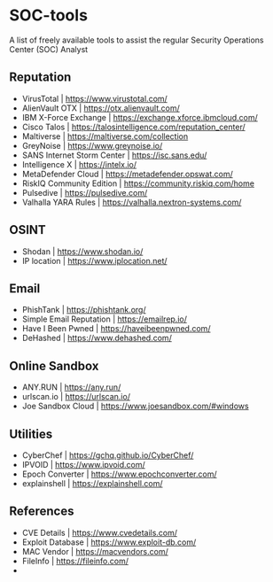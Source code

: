 # SOC-tools
A list of freely available tools to assist the regular Security Operations Center (SOC) Analyst

## Reputation
* VirusTotal | https://www.virustotal.com/ 
* AlienVault OTX | https://otx.alienvault.com/
* IBM X-Force Exchange | https://exchange.xforce.ibmcloud.com/
* Cisco Talos | https://talosintelligence.com/reputation_center/
* Maltiverse | https://maltiverse.com/collection
* GreyNoise | https://www.greynoise.io/
* SANS Internet Storm Center | https://isc.sans.edu/
* Intelligence X | https://intelx.io/
* MetaDefender Cloud | https://metadefender.opswat.com/
* RiskIQ Community Edition | https://community.riskiq.com/home
* Pulsedive | https://pulsedive.com/
* Valhalla YARA Rules | https://valhalla.nextron-systems.com/

## OSINT
* Shodan | https://www.shodan.io/
* IP location | https://www.iplocation.net/


## Email
* PhishTank | https://phishtank.org/
* Simple Email Reputation | https://emailrep.io/
* Have I Been Pwned | https://haveibeenpwned.com/
* DeHashed | https://www.dehashed.com/


## Online Sandbox
* ANY.RUN | https://any.run/
* urlscan.io | https://urlscan.io/
* Joe Sandbox Cloud | https://www.joesandbox.com/#windows


## Utilities
* CyberChef | https://gchq.github.io/CyberChef/
* IPVOID | https://www.ipvoid.com/
* Epoch Converter | https://www.epochconverter.com/
* explainshell | https://explainshell.com/


## References
* CVE Details | https://www.cvedetails.com/
* Exploit Database | https://www.exploit-db.com/
* MAC Vendor | https://macvendors.com/
* FileInfo | https://fileinfo.com/
* 
